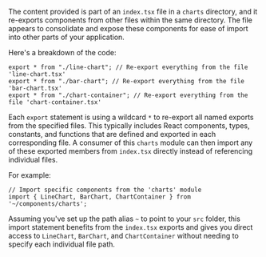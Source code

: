 The content provided is part of an `index.tsx` file in a `charts` directory, and it re-exports components from other files within the same directory. The file appears to consolidate and expose these components for ease of import into other parts of your application.

Here's a breakdown of the code:

```tsx
export * from "./line-chart"; // Re-export everything from the file 'line-chart.tsx'
export * from "./bar-chart"; // Re-export everything from the file 'bar-chart.tsx'
export * from "./chart-container"; // Re-export everything from the file 'chart-container.tsx'
```

Each `export` statement is using a wildcard `*` to re-export all named exports from the specified files. This typically includes React components, types, constants, and functions that are defined and exported in each corresponding file. A consumer of this `charts` module can then import any of these exported members from `index.tsx` directly instead of referencing individual files.

For example:

```tsx
// Import specific components from the 'charts' module
import { LineChart, BarChart, ChartContainer } from '~/components/charts';
```

Assuming you've set up the path alias `~` to point to your `src` folder, this import statement benefits from the `index.tsx` exports and gives you direct access to `LineChart`, `BarChart`, and `ChartContainer` without needing to specify each individual file path.